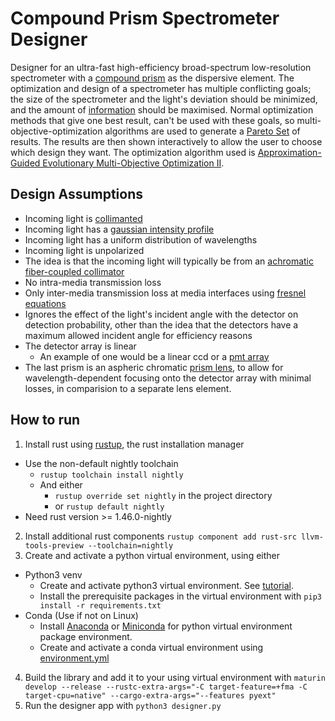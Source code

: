 # Compound Prism Spectrometer Designer
Designer for an ultra-fast high-efficiency broad-spectrum low-resolution spectrometer with a [compound 
prism](https://en.wikipedia.org/wiki/Compound_prism) as the dispersive element. The optimization and design 
of a spectrometer has multiple conflicting goals; the size of the spectrometer and the light's deviation should be 
minimized, and the amount of [information](https://en.wikipedia.org/wiki/Quantities_of_information) should be maximised. 
Normal optimization methods that give one best result, can't be used with these goals, so multi-objective-optimization 
algorithms are used to generate a [Pareto Set](https://en.wikipedia.org/wiki/Pareto_efficiency#Pareto_frontier) 
of results. The results are then shown interactively to allow the user to choose which design they want.
The optimization algorithm used is [Approximation-Guided Evolutionary Multi-Objective 
Optimization II](https://cs.adelaide.edu.au/users/markus/pub/2013gecco-age2.pdf).

## Design Assumptions
* Incoming light is [collimanted](https://en.wikipedia.org/wiki/Collimated_beam)
* Incoming light has a [gaussian intensity profile](https://en.wikipedia.org/wiki/Gaussian_beam)
* Incoming light has a uniform distribution of wavelengths
* Incoming light is unpolarized
* The idea is that the incoming light will typically be from an [achromatic fiber-coupled collimator](https://www.thorlabs.com/navigation.cfm?guide_id=27)
* No intra-media transmission loss 
* Only inter-media transmission loss at media interfaces using
 [fresnel equations](https://en.wikipedia.org/wiki/Fresnel_equations)
* Ignores the effect of the light's incident angle with the detector on detection probability, other than the 
    idea that the detectors have a maximum allowed incident angle for efficiency reasons
* The detector array is linear
    * An example of one would be a linear ccd or a [pmt array](https://www.hamamatsu.com/resources/pdf/etd/LINEAR_PMT_TPMH1325E.pdf)
* The last prism is an aspheric chromatic [prism lens](https://en.wikipedia.org/wiki/Prism_correction), to allow 
 for wavelength-dependent focusing onto the detector array with minimal losses, 
 in comparision to a separate lens element.

## How to run
1. Install rust using [rustup](https://rustup.rs/), the rust installation manager
  * Use the non-default nightly toolchain
    - ``rustup toolchain install nightly``
    - And either
      * ``rustup override set nightly`` in the project directory
      * or ``rustup default nightly``
  * Need rust version >= 1.46.0-nightly
2. Install additional rust components ``rustup component add rust-src llvm-tools-preview --toolchain=nightly``
3. Create and activate a python virtual environment, using either
  - Python3 venv
    * Create and activate python3 virtual environment. See [tutorial](https://docs.python.org/3/tutorial/venv.html).
    * Install the prerequisite packages in the virtual environment with ``pip3 install -r requirements.txt``
  - Conda (Use if not on Linux)
    * Install [Anaconda](https://docs.anaconda.com/anaconda/install/) or [Miniconda](https://docs.conda.io/en/latest/miniconda.html)
        for python virtual environment package environment.
    * Create and activate a conda virtual environment using [environment.yml](https://docs.conda.io/projects/conda/en/latest/user-guide/tasks/manage-environments.html#creating-an-environment-from-an-environment-yml-file) 
4. Build the library and add it to your using virtual environment with ``maturin develop --release --rustc-extra-args="-C target-feature=+fma -C target-cpu=native" --cargo-extra-args="--features pyext"``
5. Run the designer app with ``python3 designer.py``
